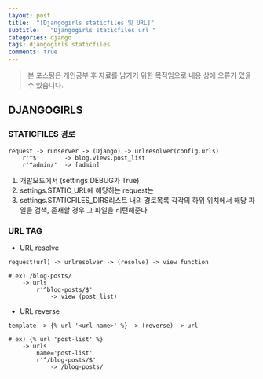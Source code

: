 ```yaml
---
layout: post
title:  "[Djangogirls staticfiles 및 URL]"
subtitle:   "Djangogirls staticfiles url "
categories: django
tags: djangogirls staticfiles
comments: true
---
```

> 본 포스팅은 개인공부 후 자료를 남기기 위한 목적임으로 내용 상에 오류가 있을 수 있습니다.

## DJANGOGIRLS

### STATICFILES 경로

```
request -> runserver -> (Django) -> urlresolver(config.urls)
	r'^$'		-> blog.views.post_list
	r'^admin/'	-> [admin]
```

1. 개발모드에서 (settings.DEBUG가 True)
2. settings.STATIC_URL에 해당하는 request는
3. settings.STATICFILES_DIRS리스트 내의 경로목록 각각의 하위 위치에서 해당 파일을 검색, 존재할 경우 그 파일을 리턴해준다

### URL TAG

- URL resolve

```djangogirls
request(url) -> urlresolver -> (resolve) -> view function

# ex) /blog-posts/
	-> urls
		r'^blog-posts/$'
			-> view (post_list)
```

- URL reverse

```djangogirls
template -> {% url '<url name>' %} -> (reverse) -> url

# ex) {% url 'post-list' %}
	-> urls
		name='post-list'
		r'^/blog-posts/$'
			-> /blog-posts/
```
